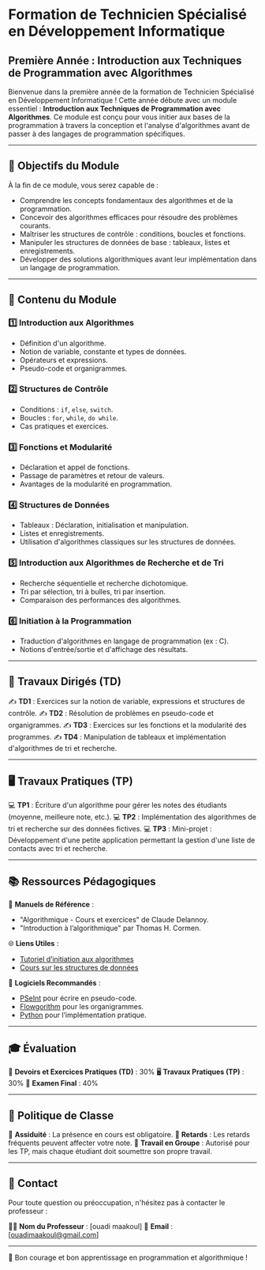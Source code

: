 # Formation de Technicien Spécialisé en Développement Informatique

## Première Année : Introduction aux Techniques de Programmation avec Algorithmes

Bienvenue dans la première année de la formation de Technicien Spécialisé en Développement Informatique ! Cette année débute avec un module essentiel : **Introduction aux Techniques de Programmation avec Algorithmes**. Ce module est conçu pour vous initier aux bases de la programmation à travers la conception et l'analyse d'algorithmes avant de passer à des langages de programmation spécifiques.

---

## 🎯 Objectifs du Module

À la fin de ce module, vous serez capable de :

- Comprendre les concepts fondamentaux des algorithmes et de la programmation.
- Concevoir des algorithmes efficaces pour résoudre des problèmes courants.
- Maîtriser les structures de contrôle : conditions, boucles et fonctions.
- Manipuler les structures de données de base : tableaux, listes et enregistrements.
- Développer des solutions algorithmiques avant leur implémentation dans un langage de programmation.

---

## 📖 Contenu du Module

### 1️⃣ Introduction aux Algorithmes
- Définition d'un algorithme.
- Notion de variable, constante et types de données.
- Opérateurs et expressions.
- Pseudo-code et organigrammes.

### 2️⃣ Structures de Contrôle
- Conditions : `if`, `else`, `switch`.
- Boucles : `for`, `while`, `do while`.
- Cas pratiques et exercices.

### 3️⃣ Fonctions et Modularité
- Déclaration et appel de fonctions.
- Passage de paramètres et retour de valeurs.
- Avantages de la modularité en programmation.

### 4️⃣ Structures de Données
- Tableaux : Déclaration, initialisation et manipulation.
- Listes et enregistrements.
- Utilisation d'algorithmes classiques sur les structures de données.

### 5️⃣ Introduction aux Algorithmes de Recherche et de Tri
- Recherche séquentielle et recherche dichotomique.
- Tri par sélection, tri à bulles, tri par insertion.
- Comparaison des performances des algorithmes.

### 6️⃣ Initiation à la Programmation
- Traduction d'algorithmes en langage de programmation (ex : C).
- Notions d'entrée/sortie et d'affichage des résultats.

---

## 📌 Travaux Dirigés (TD)

✍️ **TD1** : Exercices sur la notion de variable, expressions et structures de contrôle.
✍️ **TD2** : Résolution de problèmes en pseudo-code et organigrammes.
✍️ **TD3** : Exercices sur les fonctions et la modularité des programmes.
✍️ **TD4** : Manipulation de tableaux et implémentation d'algorithmes de tri et recherche.

---

## 🖥️ Travaux Pratiques (TP)

💻 **TP1** : Écriture d'un algorithme pour gérer les notes des étudiants (moyenne, meilleure note, etc.).
💻 **TP2** : Implémentation des algorithmes de tri et recherche sur des données fictives.
💻 **TP3** : Mini-projet : Développement d'une petite application permettant la gestion d'une liste de contacts avec tri et recherche.

---

## 📚 Ressources Pédagogiques

📖 **Manuels de Référence** :
- "Algorithmique - Cours et exercices" de Claude Delannoy.
- "Introduction à l’algorithmique" par Thomas H. Cormen.

🌐 **Liens Utiles** :
- [Tutoriel d’initiation aux algorithmes](https://www.algorithme.info/)
- [Cours sur les structures de données](https://www.geeksforgeeks.org/data-structures/)

📌 **Logiciels Recommandés** :
- [PSeInt](https://pseint.sourceforge.net/) pour écrire en pseudo-code.
- [Flowgorithm](http://www.flowgorithm.org/) pour les organigrammes.
- [Python](https://www.python.org/) pour l’implémentation pratique.

---

## 🎓 Évaluation

📝 **Devoirs et Exercices Pratiques (TD)** : 30%
🖥️ **Travaux Pratiques (TP)** : 30%
📌 **Examen Final** : 40%

---

## 📢 Politique de Classe

📌 **Assiduité** : La présence en cours est obligatoire.
📌 **Retards** : Les retards fréquents peuvent affecter votre note.
📌 **Travail en Groupe** : Autorisé pour les TP, mais chaque étudiant doit soumettre son propre travail.

---

## 📧 Contact

Pour toute question ou préoccupation, n'hésitez pas à contacter le professeur :

👨‍🏫 **Nom du Professeur** : [ouadi maakoul]
📩 **Email** : [ouadimaakoul@gmail.com]

---

🚀 Bon courage et bon apprentissage en programmation et algorithmique !
